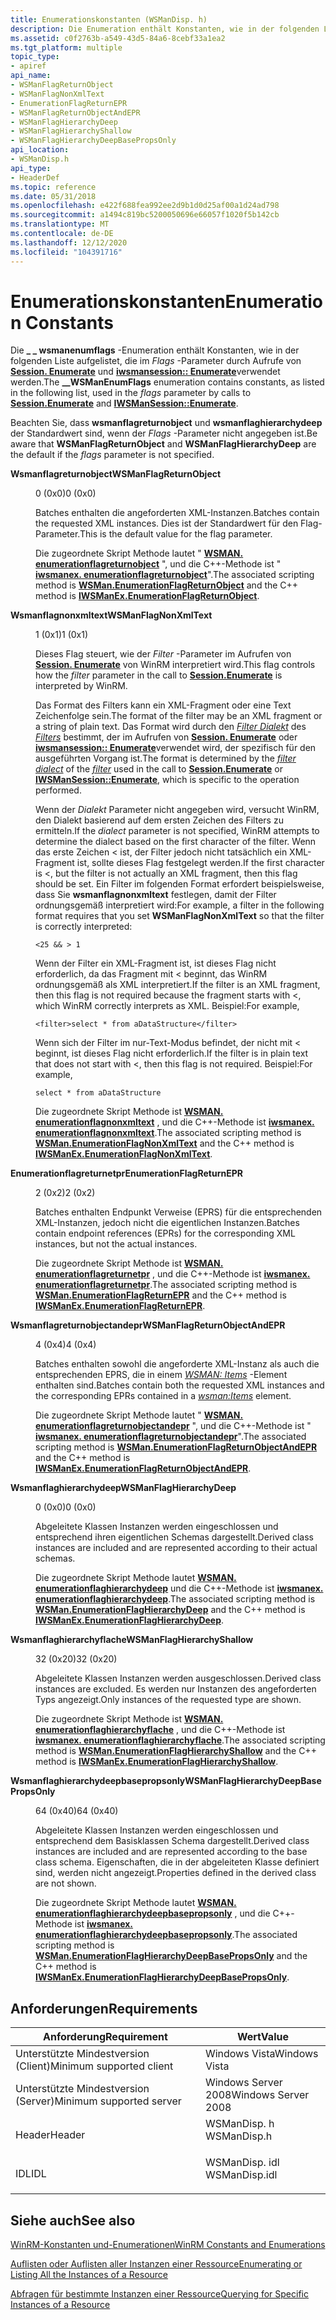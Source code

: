 ```yaml
---
title: Enumerationskonstanten (WSManDisp. h)
description: Die Enumeration enthält Konstanten, wie in der folgenden Liste aufgelistet, die im flags-Parameter durch Aufrufe von Session. Enumerate und iwsmansession Enumerate verwendet werden.
ms.assetid: c0f2763b-a549-43d5-84a6-8cebf33a1ea2
ms.tgt_platform: multiple
topic_type:
- apiref
api_name:
- WSManFlagReturnObject
- WSManFlagNonXmlText
- EnumerationFlagReturnEPR
- WSManFlagReturnObjectAndEPR
- WSManFlagHierarchyDeep
- WSManFlagHierarchyShallow
- WSManFlagHierarchyDeepBasePropsOnly
api_location:
- WSManDisp.h
api_type:
- HeaderDef
ms.topic: reference
ms.date: 05/31/2018
ms.openlocfilehash: e422f688fea992ee2d9b1d0d25af00a1d24ad798
ms.sourcegitcommit: a1494c819bc5200050696e66057f1020f5b142cb
ms.translationtype: MT
ms.contentlocale: de-DE
ms.lasthandoff: 12/12/2020
ms.locfileid: "104391716"
---
```

# <a name="enumeration-constants"></a><span data-ttu-id="80229-103">Enumerationskonstanten</span><span class="sxs-lookup"><span data-stu-id="80229-103">Enumeration Constants</span></span>

<span data-ttu-id="80229-104">Die **\_ \_ wsmanenumflags** -Enumeration enthält Konstanten, wie in der folgenden Liste aufgelistet, die im *Flags* -Parameter durch Aufrufe von [**Session. Enumerate**](session-enumerate.md) und [**iwsmansession:: Enumerate**](/windows/desktop/api/WSManDisp/nf-wsmandisp-iwsmansession-enumerate)verwendet werden.</span><span class="sxs-lookup"><span data-stu-id="80229-104">The **\_\_WSManEnumFlags** enumeration contains constants, as listed in the following list, used in the *flags* parameter by calls to [**Session.Enumerate**](session-enumerate.md) and [**IWSManSession::Enumerate**](/windows/desktop/api/WSManDisp/nf-wsmandisp-iwsmansession-enumerate).</span></span>

<span data-ttu-id="80229-105">Beachten Sie, dass **wsmanflagreturnobject** und **wsmanflaghierarchydeep** der Standardwert sind, wenn der *Flags* -Parameter nicht angegeben ist.</span><span class="sxs-lookup"><span data-stu-id="80229-105">Be aware that **WSManFlagReturnObject** and **WSManFlagHierarchyDeep** are the default if the *flags* parameter is not specified.</span></span>

<dl> <dt>

<span data-ttu-id="80229-106"><span id="WSManFlagReturnObject"></span><span id="wsmanflagreturnobject"></span><span id="WSMANFLAGRETURNOBJECT"></span>**Wsmanflagreturnobject**</span><span class="sxs-lookup"><span data-stu-id="80229-106"><span id="WSManFlagReturnObject"></span><span id="wsmanflagreturnobject"></span><span id="WSMANFLAGRETURNOBJECT"></span>**WSManFlagReturnObject**</span></span>
</dt> <dd> <dl> <dt>

<span data-ttu-id="80229-107">0 (0x0)</span><span class="sxs-lookup"><span data-stu-id="80229-107">0 (0x0)</span></span>
</dt> <dt>



<span data-ttu-id="80229-108">Batches enthalten die angeforderten XML-Instanzen.</span><span class="sxs-lookup"><span data-stu-id="80229-108">Batches contain the requested XML instances.</span></span> <span data-ttu-id="80229-109">Dies ist der Standardwert für den Flag-Parameter.</span><span class="sxs-lookup"><span data-stu-id="80229-109">This is the default value for the flag parameter.</span></span>

<span data-ttu-id="80229-110">Die zugeordnete Skript Methode lautet " [**WSMAN. enumerationflagreturnobject**](wsman-enumerationflagreturnobject.md) ", und die C++-Methode ist " [**iwsmanex. enumerationflagreturnobject**](/windows/desktop/api/WSManDisp/nf-wsmandisp-iwsmanex-enumerationflagreturnobject)".</span><span class="sxs-lookup"><span data-stu-id="80229-110">The associated scripting method is [**WSMan.EnumerationFlagReturnObject**](wsman-enumerationflagreturnobject.md) and the C++ method is [**IWSManEx.EnumerationFlagReturnObject**](/windows/desktop/api/WSManDisp/nf-wsmandisp-iwsmanex-enumerationflagreturnobject).</span></span>


</dt> </dl> </dd> <dt>

<span data-ttu-id="80229-111"><span id="WSManFlagNonXmlText"></span><span id="wsmanflagnonxmltext"></span><span id="WSMANFLAGNONXMLTEXT"></span>**Wsmanflagnonxmltext**</span><span class="sxs-lookup"><span data-stu-id="80229-111"><span id="WSManFlagNonXmlText"></span><span id="wsmanflagnonxmltext"></span><span id="WSMANFLAGNONXMLTEXT"></span>**WSManFlagNonXmlText**</span></span>
</dt> <dd> <dl> <dt>

<span data-ttu-id="80229-112">1 (0x1)</span><span class="sxs-lookup"><span data-stu-id="80229-112">1 (0x1)</span></span>
</dt> <dt>



<span data-ttu-id="80229-113">Dieses Flag steuert, wie der *Filter* -Parameter im Aufrufen von [**Session. Enumerate**](session-enumerate.md) von WinRM interpretiert wird.</span><span class="sxs-lookup"><span data-stu-id="80229-113">This flag controls how the *filter* parameter in the call to [**Session.Enumerate**](session-enumerate.md) is interpreted by WinRM.</span></span>

<span data-ttu-id="80229-114">Das Format des Filters kann ein XML-Fragment oder eine Text Zeichenfolge sein.</span><span class="sxs-lookup"><span data-stu-id="80229-114">The format of the filter may be an XML fragment or a string of plain text.</span></span> <span data-ttu-id="80229-115">Das Format wird durch den [*Filter Dialekt*](windows-remote-management-glossary.md) des [*Filters*](windows-remote-management-glossary.md) bestimmt, der im Aufrufen von [**Session. Enumerate**](session-enumerate.md) oder [**iwsmansession:: Enumerate**](/windows/desktop/api/WSManDisp/nf-wsmandisp-iwsmansession-enumerate)verwendet wird, der spezifisch für den ausgeführten Vorgang ist.</span><span class="sxs-lookup"><span data-stu-id="80229-115">The format is determined by the [*filter dialect*](windows-remote-management-glossary.md) of the [*filter*](windows-remote-management-glossary.md) used in the call to [**Session.Enumerate**](session-enumerate.md) or [**IWSManSession::Enumerate**](/windows/desktop/api/WSManDisp/nf-wsmandisp-iwsmansession-enumerate), which is specific to the operation performed.</span></span>

<span data-ttu-id="80229-116">Wenn der *Dialekt* Parameter nicht angegeben wird, versucht WinRM, den Dialekt basierend auf dem ersten Zeichen des Filters zu ermitteln.</span><span class="sxs-lookup"><span data-stu-id="80229-116">If the *dialect* parameter is not specified, WinRM attempts to determine the dialect based on the first character of the filter.</span></span> <span data-ttu-id="80229-117">Wenn das erste Zeichen < ist, der Filter jedoch nicht tatsächlich ein XML-Fragment ist, sollte dieses Flag festgelegt werden.</span><span class="sxs-lookup"><span data-stu-id="80229-117">If the first character is <, but the filter is not actually an XML fragment, then this flag should be set.</span></span> <span data-ttu-id="80229-118">Ein Filter im folgenden Format erfordert beispielsweise, dass Sie **wsmanflagnonxmltext** festlegen, damit der Filter ordnungsgemäß interpretiert wird:</span><span class="sxs-lookup"><span data-stu-id="80229-118">For example, a filter in the following format requires that you set **WSManFlagNonXmlText** so that the filter is correctly interpreted:</span></span>

`<25 && > 1`

<span data-ttu-id="80229-119">Wenn der Filter ein XML-Fragment ist, ist dieses Flag nicht erforderlich, da das Fragment mit < beginnt, das WinRM ordnungsgemäß als XML interpretiert.</span><span class="sxs-lookup"><span data-stu-id="80229-119">If the filter is an XML fragment, then this flag is not required because the fragment starts with <, which WinRM correctly interprets as XML.</span></span> <span data-ttu-id="80229-120">Beispiel:</span><span class="sxs-lookup"><span data-stu-id="80229-120">For example,</span></span>

`<filter>select * from aDataStructure</filter>`

<span data-ttu-id="80229-121">Wenn sich der Filter im nur-Text-Modus befindet, der nicht mit < beginnt, ist dieses Flag nicht erforderlich.</span><span class="sxs-lookup"><span data-stu-id="80229-121">If the filter is in plain text that does not start with <, then this flag is not required.</span></span> <span data-ttu-id="80229-122">Beispiel:</span><span class="sxs-lookup"><span data-stu-id="80229-122">For example,</span></span>

`select * from aDataStructure`

<span data-ttu-id="80229-123">Die zugeordnete Skript Methode ist [**WSMAN. enumerationflagnonxmltext**](wsman-enumerationflagnonxmltext.md) , und die C++-Methode ist [**iwsmanex. enumerationflagnonxmltext**](/windows/desktop/api/WSManDisp/nf-wsmandisp-iwsmanex-enumerationflagnonxmltext).</span><span class="sxs-lookup"><span data-stu-id="80229-123">The associated scripting method is [**WSMan.EnumerationFlagNonXmlText**](wsman-enumerationflagnonxmltext.md) and the C++ method is [**IWSManEx.EnumerationFlagNonXmlText**](/windows/desktop/api/WSManDisp/nf-wsmandisp-iwsmanex-enumerationflagnonxmltext).</span></span>


</dt> </dl> </dd> <dt>

<span data-ttu-id="80229-124"><span id="EnumerationFlagReturnEPR"></span><span id="enumerationflagreturnepr"></span><span id="ENUMERATIONFLAGRETURNEPR"></span>**Enumerationflagreturnetpr**</span><span class="sxs-lookup"><span data-stu-id="80229-124"><span id="EnumerationFlagReturnEPR"></span><span id="enumerationflagreturnepr"></span><span id="ENUMERATIONFLAGRETURNEPR"></span>**EnumerationFlagReturnEPR**</span></span>
</dt> <dd> <dl> <dt>

<span data-ttu-id="80229-125">2 (0x2)</span><span class="sxs-lookup"><span data-stu-id="80229-125">2 (0x2)</span></span>
</dt> <dt>



<span data-ttu-id="80229-126">Batches enthalten Endpunkt Verweise (EPRS) für die entsprechenden XML-Instanzen, jedoch nicht die eigentlichen Instanzen.</span><span class="sxs-lookup"><span data-stu-id="80229-126">Batches contain endpoint references (EPRs) for the corresponding XML instances, but not the actual instances.</span></span>

<span data-ttu-id="80229-127">Die zugeordnete Skript Methode ist [**WSMAN. enumerationflagreturnetpr**](wsman-enumerationflagreturnepr.md) , und die C++-Methode ist [**iwsmanex. enumerationflagreturnetpr**](/windows/desktop/api/WSManDisp/nf-wsmandisp-iwsmanex-enumerationflagreturnepr).</span><span class="sxs-lookup"><span data-stu-id="80229-127">The associated scripting method is [**WSMan.EnumerationFlagReturnEPR**](wsman-enumerationflagreturnepr.md) and the C++ method is [**IWSManEx.EnumerationFlagReturnEPR**](/windows/desktop/api/WSManDisp/nf-wsmandisp-iwsmanex-enumerationflagreturnepr).</span></span>


</dt> </dl> </dd> <dt>

<span data-ttu-id="80229-128"><span id="WSManFlagReturnObjectAndEPR"></span><span id="wsmanflagreturnobjectandepr"></span><span id="WSMANFLAGRETURNOBJECTANDEPR"></span>**Wsmanflagreturnobjectandepr**</span><span class="sxs-lookup"><span data-stu-id="80229-128"><span id="WSManFlagReturnObjectAndEPR"></span><span id="wsmanflagreturnobjectandepr"></span><span id="WSMANFLAGRETURNOBJECTANDEPR"></span>**WSManFlagReturnObjectAndEPR**</span></span>
</dt> <dd> <dl> <dt>

<span data-ttu-id="80229-129">4 (0x4)</span><span class="sxs-lookup"><span data-stu-id="80229-129">4 (0x4)</span></span>
</dt> <dt>



<span data-ttu-id="80229-130">Batches enthalten sowohl die angeforderte XML-Instanz als auch die entsprechenden EPRS, die in einem [*WSMAN: Items*](windows-remote-management-glossary.md) -Element enthalten sind.</span><span class="sxs-lookup"><span data-stu-id="80229-130">Batches contain both the requested XML instances and the corresponding EPRs contained in a [*wsman:Items*](windows-remote-management-glossary.md) element.</span></span>

<span data-ttu-id="80229-131">Die zugeordnete Skript Methode lautet " [**WSMAN. enumerationflagreturnobjectandepr**](wsman-enumerationflagreturnobjectandepr.md) ", und die C++-Methode ist " [**iwsmanex. enumerationflagreturnobjectandepr**](/windows/desktop/api/WSManDisp/nf-wsmandisp-iwsmanex-enumerationflagreturnobjectandepr)".</span><span class="sxs-lookup"><span data-stu-id="80229-131">The associated scripting method is [**WSMan.EnumerationFlagReturnObjectAndEPR**](wsman-enumerationflagreturnobjectandepr.md) and the C++ method is [**IWSManEx.EnumerationFlagReturnObjectAndEPR**](/windows/desktop/api/WSManDisp/nf-wsmandisp-iwsmanex-enumerationflagreturnobjectandepr).</span></span>


</dt> </dl> </dd> <dt>

<span data-ttu-id="80229-132"><span id="WSManFlagHierarchyDeep"></span><span id="wsmanflaghierarchydeep"></span><span id="WSMANFLAGHIERARCHYDEEP"></span>**Wsmanflaghierarchydeep**</span><span class="sxs-lookup"><span data-stu-id="80229-132"><span id="WSManFlagHierarchyDeep"></span><span id="wsmanflaghierarchydeep"></span><span id="WSMANFLAGHIERARCHYDEEP"></span>**WSManFlagHierarchyDeep**</span></span>
</dt> <dd> <dl> <dt>

<span data-ttu-id="80229-133">0 (0x0)</span><span class="sxs-lookup"><span data-stu-id="80229-133">0 (0x0)</span></span>
</dt> <dt>



<span data-ttu-id="80229-134">Abgeleitete Klassen Instanzen werden eingeschlossen und entsprechend ihren eigentlichen Schemas dargestellt.</span><span class="sxs-lookup"><span data-stu-id="80229-134">Derived class instances are included and are represented according to their actual schemas.</span></span>

<span data-ttu-id="80229-135">Die zugeordnete Skript Methode lautet [**WSMAN. enumerationflaghierarchydeep**](wsman-enumerationflaghierarchydeep.md) und die C++-Methode ist [**iwsmanex. enumerationflaghierarchydeep**](/windows/desktop/api/WSManDisp/nf-wsmandisp-iwsmanex-enumerationflaghierarchydeep).</span><span class="sxs-lookup"><span data-stu-id="80229-135">The associated scripting method is [**WSMan.EnumerationFlagHierarchyDeep**](wsman-enumerationflaghierarchydeep.md) and the C++ method is [**IWSManEx.EnumerationFlagHierarchyDeep**](/windows/desktop/api/WSManDisp/nf-wsmandisp-iwsmanex-enumerationflaghierarchydeep).</span></span>


</dt> </dl> </dd> <dt>

<span data-ttu-id="80229-136"><span id="WSManFlagHierarchyShallow"></span><span id="wsmanflaghierarchyshallow"></span><span id="WSMANFLAGHIERARCHYSHALLOW"></span>**Wsmanflaghierarchyflache**</span><span class="sxs-lookup"><span data-stu-id="80229-136"><span id="WSManFlagHierarchyShallow"></span><span id="wsmanflaghierarchyshallow"></span><span id="WSMANFLAGHIERARCHYSHALLOW"></span>**WSManFlagHierarchyShallow**</span></span>
</dt> <dd> <dl> <dt>

<span data-ttu-id="80229-137">32 (0x20)</span><span class="sxs-lookup"><span data-stu-id="80229-137">32 (0x20)</span></span>
</dt> <dt>



<span data-ttu-id="80229-138">Abgeleitete Klassen Instanzen werden ausgeschlossen.</span><span class="sxs-lookup"><span data-stu-id="80229-138">Derived class instances are excluded.</span></span> <span data-ttu-id="80229-139">Es werden nur Instanzen des angeforderten Typs angezeigt.</span><span class="sxs-lookup"><span data-stu-id="80229-139">Only instances of the requested type are shown.</span></span>

<span data-ttu-id="80229-140">Die zugeordnete Skript Methode ist [**WSMAN. enumerationflaghierarchyflache**](wsman-enumerationflaghierarchyshallow.md) , und die C++-Methode ist [**iwsmanex. enumerationflaghierarchyflache**](/windows/desktop/api/WSManDisp/nf-wsmandisp-iwsmanex-enumerationflaghierarchyshallow).</span><span class="sxs-lookup"><span data-stu-id="80229-140">The associated scripting method is [**WSMan.EnumerationFlagHierarchyShallow**](wsman-enumerationflaghierarchyshallow.md) and the C++ method is [**IWSManEx.EnumerationFlagHierarchyShallow**](/windows/desktop/api/WSManDisp/nf-wsmandisp-iwsmanex-enumerationflaghierarchyshallow).</span></span>


</dt> </dl> </dd> <dt>

<span data-ttu-id="80229-141"><span id="WSManFlagHierarchyDeepBasePropsOnly"></span><span id="wsmanflaghierarchydeepbasepropsonly"></span><span id="WSMANFLAGHIERARCHYDEEPBASEPROPSONLY"></span>**Wsmanflaghierarchydeepbasepropsonly**</span><span class="sxs-lookup"><span data-stu-id="80229-141"><span id="WSManFlagHierarchyDeepBasePropsOnly"></span><span id="wsmanflaghierarchydeepbasepropsonly"></span><span id="WSMANFLAGHIERARCHYDEEPBASEPROPSONLY"></span>**WSManFlagHierarchyDeepBasePropsOnly**</span></span>
</dt> <dd> <dl> <dt>

<span data-ttu-id="80229-142">64 (0x40)</span><span class="sxs-lookup"><span data-stu-id="80229-142">64 (0x40)</span></span>
</dt> <dt>



<span data-ttu-id="80229-143">Abgeleitete Klassen Instanzen werden eingeschlossen und entsprechend dem Basisklassen Schema dargestellt.</span><span class="sxs-lookup"><span data-stu-id="80229-143">Derived class instances are included and are represented according to the base class schema.</span></span> <span data-ttu-id="80229-144">Eigenschaften, die in der abgeleiteten Klasse definiert sind, werden nicht angezeigt.</span><span class="sxs-lookup"><span data-stu-id="80229-144">Properties defined in the derived class are not shown.</span></span>

<span data-ttu-id="80229-145">Die zugeordnete Skript Methode lautet [**WSMAN. enumerationflaghierarchydeepbasepropsonly**](wsman-enumerationflaghierarchydeepbasepropsonly.md) , und die C++-Methode ist [**iwsmanex. enumerationflaghierarchydeepbasepropsonly**](/windows/desktop/api/WSManDisp/nf-wsmandisp-iwsmanex-enumerationflaghierarchydeepbasepropsonly).</span><span class="sxs-lookup"><span data-stu-id="80229-145">The associated scripting method is [**WSMan.EnumerationFlagHierarchyDeepBasePropsOnly**](wsman-enumerationflaghierarchydeepbasepropsonly.md) and the C++ method is [**IWSManEx.EnumerationFlagHierarchyDeepBasePropsOnly**](/windows/desktop/api/WSManDisp/nf-wsmandisp-iwsmanex-enumerationflaghierarchydeepbasepropsonly).</span></span>


</dt> </dl> </dd> </dl>

## <a name="requirements"></a><span data-ttu-id="80229-146">Anforderungen</span><span class="sxs-lookup"><span data-stu-id="80229-146">Requirements</span></span>



| <span data-ttu-id="80229-147">Anforderung</span><span class="sxs-lookup"><span data-stu-id="80229-147">Requirement</span></span> | <span data-ttu-id="80229-148">Wert</span><span class="sxs-lookup"><span data-stu-id="80229-148">Value</span></span> |
|-------------------------------------|------------------------------------------------------------------------------------------|
| <span data-ttu-id="80229-149">Unterstützte Mindestversion (Client)</span><span class="sxs-lookup"><span data-stu-id="80229-149">Minimum supported client</span></span><br/> | <span data-ttu-id="80229-150">Windows Vista</span><span class="sxs-lookup"><span data-stu-id="80229-150">Windows Vista</span></span><br/>                                                                 |
| <span data-ttu-id="80229-151">Unterstützte Mindestversion (Server)</span><span class="sxs-lookup"><span data-stu-id="80229-151">Minimum supported server</span></span><br/> | <span data-ttu-id="80229-152">Windows Server 2008</span><span class="sxs-lookup"><span data-stu-id="80229-152">Windows Server 2008</span></span><br/>                                                           |
| <span data-ttu-id="80229-153">Header</span><span class="sxs-lookup"><span data-stu-id="80229-153">Header</span></span><br/>                   | <dl> <span data-ttu-id="80229-154"><dt>WSManDisp. h</dt></span><span class="sxs-lookup"><span data-stu-id="80229-154"><dt>WSManDisp.h</dt></span></span> </dl>   |
| <span data-ttu-id="80229-155">IDL</span><span class="sxs-lookup"><span data-stu-id="80229-155">IDL</span></span><br/>                      | <dl> <span data-ttu-id="80229-156"><dt>WSManDisp. idl</dt></span><span class="sxs-lookup"><span data-stu-id="80229-156"><dt>WSManDisp.idl</dt></span></span> </dl> |



## <a name="see-also"></a><span data-ttu-id="80229-157">Siehe auch</span><span class="sxs-lookup"><span data-stu-id="80229-157">See also</span></span>

<dl> <dt>

[<span data-ttu-id="80229-158">WinRM-Konstanten und-Enumerationen</span><span class="sxs-lookup"><span data-stu-id="80229-158">WinRM Constants and Enumerations</span></span>](winrm-constants-and-enumerations.md)
</dt> <dt>

[<span data-ttu-id="80229-159">Auflisten oder Auflisten aller Instanzen einer Ressource</span><span class="sxs-lookup"><span data-stu-id="80229-159">Enumerating or Listing All the Instances of a Resource</span></span>](enumerating-or-listing-all-instances-of-a-resource.md)
</dt> <dt>

[<span data-ttu-id="80229-160">Abfragen für bestimmte Instanzen einer Ressource</span><span class="sxs-lookup"><span data-stu-id="80229-160">Querying for Specific Instances of a Resource</span></span>](querying-for-specific-instances-of-a-resource.md)
</dt> </dl>

 

 





